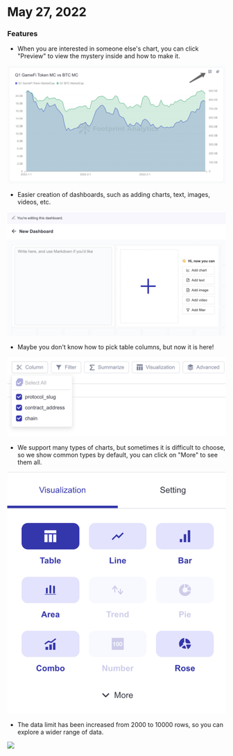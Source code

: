 # May 27, 2022

### Features

* When you are interested in someone else's chart, you can click "Preview" to view the mystery inside and how to make it.

![](<../.gitbook/assets/image (62).png>)

* Easier creation of dashboards, such as adding charts, text, images, videos, etc.

![](<../.gitbook/assets/image (20).png>)

* Maybe you don't know how to pick table columns, but now it is here!

![](<../.gitbook/assets/image (63).png>)

* We support many types of charts, but sometimes it is difficult to choose, so we show common types by default, you can click on "More" to see them all.

![](<../.gitbook/assets/image (61) (1).png>)

* The data limit has been increased from 2000 to 10000 rows, so you can explore a wider range of data.

![](<../.gitbook/assets/Kapture 2022-05-27 at 16.11.27.gif>)

